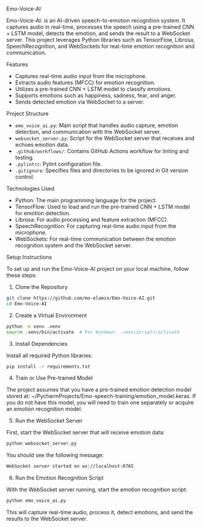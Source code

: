 Emo-Voice-AI

Emo-Voice-AI: is an AI-driven speech-to-emotion recognition system. It captures audio in real-time, processes the speech using a pre-trained CNN + LSTM model, detects the emotion, and sends the result to a WebSocket server. This project leverages Python libraries such as TensorFlow, Librosa, SpeechRecognition, and WebSockets for real-time emotion recognition and communication.

Features

- Captures real-time audio input from the microphone.
- Extracts audio features (MFCC) for emotion recognition.
- Utilizes a pre-trained CNN + LSTM model to classify emotions.
- Supports emotions such as happiness, sadness, fear, and anger.
- Sends detected emotion via WebSocket to a server.

Project Structure

- `emo_voice_ai.py`: Main script that handles audio capture, emotion detection, and communication with the WebSocket server.
- `websocket_server.py`: Script for the WebSocket server that receives and echoes emotion data.
- `.github/workflows/`: Contains GitHub Actions workflow for linting and testing.
- `.pylintrc`: Pylint configuration file.
- `.gitignore`: Specifies files and directories to be ignored in Git version control.

Technologies Used

- Python: The main programming language for the project.
- TensorFlow: Used to load and run the pre-trained CNN + LSTM model for emotion detection.
- Librosa: For audio processing and feature extraction (MFCC).
- SpeechRecognition: For capturing real-time audio input from the microphone.
- WebSockets: For real-time communication between the emotion recognition system and the WebSocket server.

Setup Instructions

To set up and run the Emo-Voice-AI project on your local machine, follow these steps:

1. Clone the Repository

```bash
git clone https://github.com/mo-elamin/Emo-Voice-AI.git
cd Emo-Voice-AI
```

2. Create a Virtual Environment

```bash
python -m venv .venv
source .venv/bin/activate  # For Windows: .venv\Scripts\activate
```

3. Install Dependencies

Install all required Python libraries:

```bash
pip install -r requirements.txt
```
4. Train or Use Pre-trained Model

The project assumes that you have a pre-trained emotion detection model stored at: ~/PycharmProjects/Emo-speech-training/emotion_model.keras. If you do not have this model, you will need to train one separately or acquire an emotion recognition model.

5. Run the WebSocket Server

First, start the WebSocket server that will receive emotion data:

```bash
python websocket_server.py
```
You should see the following message:
```bash
WebSocket server started on ws://localhost:8765
```
6. Run the Emotion Recognition Script

With the WebSocket server running, start the emotion recognition script:
```bash
python emo_voice_ai.py
```
This will capture real-time audio, process it, detect emotions, and send the results to the WebSocket server.



